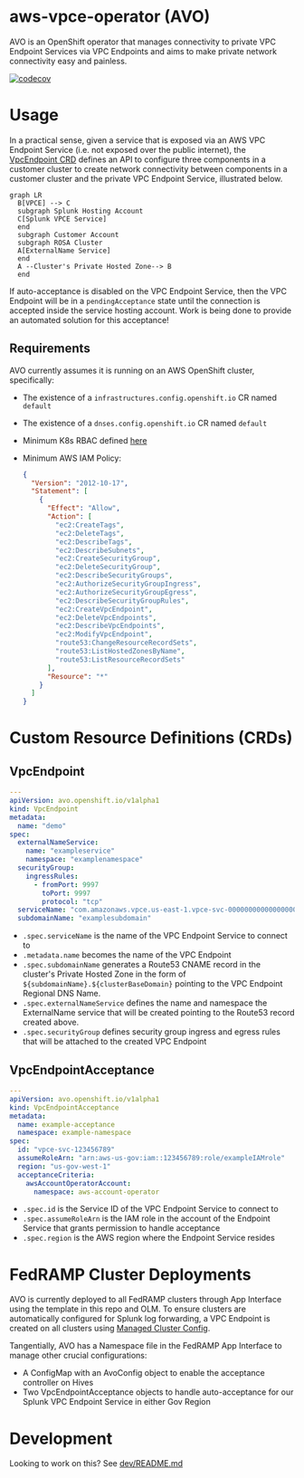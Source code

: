 # aws-vpce-operator (AVO)

AVO is an OpenShift operator that manages connectivity to private VPC Endpoint Services via VPC Endpoints and aims to make private network connectivity easy and painless.

[![codecov](https://codecov.io/gh/openshift/aws-vpce-operator/branch/main/graph/badge.svg)](https://codecov.io/gh/openshift/aws-vpce-operator)

# Usage

In a practical sense, given a service that is exposed via an AWS VPC Endpoint Service (i.e. not exposed over the public internet), the [VpcEndpoint CRD](./deploy/crds/avo.openshift.io_vpcendpoints.yaml) defines an API to configure three components in a customer cluster to create network connectivity between components in a customer cluster and the private VPC Endpoint Service, illustrated below.

```mermaid
graph LR
  B[VPCE] --> C
  subgraph Splunk Hosting Account
  C[Splunk VPCE Service]
  end
  subgraph Customer Account
  subgraph ROSA Cluster
  A[ExternalName Service] 
  end
  A --Cluster's Private Hosted Zone--> B
  end
```

If auto-acceptance is disabled on the VPC Endpoint Service, then the VPC Endpoint will be in a `pendingAcceptance` state until the connection is accepted inside the service hosting account. Work is being done to provide an automated solution for this acceptance!

## Requirements

AVO currently assumes it is running on an AWS OpenShift cluster, specifically:

* The existence of a `infrastructures.config.openshift.io` CR named `default`
* The existence of a `dnses.config.openshift.io` CR named `default`
* Minimum K8s RBAC defined [here](./deploy/15_clusterrole.yaml)
* Minimum AWS IAM Policy:

    ```json
    {
      "Version": "2012-10-17",
      "Statement": [
        {
          "Effect": "Allow",
          "Action": [
            "ec2:CreateTags",
            "ec2:DeleteTags",
            "ec2:DescribeTags",
            "ec2:DescribeSubnets",
            "ec2:CreateSecurityGroup",
            "ec2:DeleteSecurityGroup",
            "ec2:DescribeSecurityGroups",
            "ec2:AuthorizeSecurityGroupIngress",
            "ec2:AuthorizeSecurityGroupEgress",
            "ec2:DescribeSecurityGroupRules",
            "ec2:CreateVpcEndpoint",
            "ec2:DeleteVpcEndpoints",
            "ec2:DescribeVpcEndpoints",
            "ec2:ModifyVpcEndpoint",
            "route53:ChangeResourceRecordSets",
            "route53:ListHostedZonesByName",
            "route53:ListResourceRecordSets"
          ],
          "Resource": "*"
        }
      ]
    }
    ```

# Custom Resource Definitions (CRDs)

## VpcEndpoint

```yaml
---
apiVersion: avo.openshift.io/v1alpha1
kind: VpcEndpoint
metadata:
  name: "demo"
spec:
  externalNameService:
    name: "exampleservice"
    namespace: "examplenamespace"
  securityGroup:
    ingressRules:
      - fromPort: 9997
        toPort: 9997
        protocol: "tcp"
  serviceName: "com.amazonaws.vpce.us-east-1.vpce-svc-00000000000000000"
  subdomainName: "examplesubdomain"
```

* `.spec.serviceName` is the name of the VPC Endpoint Service to connect to
* `.metadata.name` becomes the name of the VPC Endpoint
* `.spec.subdomainName` generates a Route53 CNAME record in the cluster's Private Hosted Zone in the form of `${subdomainName}.${clusterBaseDomain}` pointing to the VPC Endpoint Regional DNS Name.
* `.spec.externalNameService` defines the name and namespace the ExternalName service that will be created pointing to the Route53 record created above.
* `.spec.securityGroup` defines security group ingress and egress rules that will be attached to the created VPC Endpoint

## VpcEndpointAcceptance

```yaml
---
apiVersion: avo.openshift.io/v1alpha1
kind: VpcEndpointAcceptance
metadata:
  name: example-acceptance
  namespace: example-namespace
spec:
  id: "vpce-svc-123456789"
  assumeRoleArn: "arn:aws-us-gov:iam::123456789:role/exampleIAMrole"
  region: "us-gov-west-1"
  acceptanceCriteria:
    awsAccountOperatorAccount:
      namespace: aws-account-operator
```

* `.spec.id` is the Service ID of the VPC Endpoint Service to connect to
* `.spec.assumeRoleArn` is the IAM role in the account of the Endpoint Service that grants permission to handle acceptance
* `.spec.region` is the AWS region where the Endpoint Service resides

# FedRAMP Cluster Deployments

AVO is currently deployed to all FedRAMP clusters through App Interface using the template in this repo and OLM. To ensure clusters are automatically configured for Splunk log forwarding, a VPC Endpoint is created on all clusters using [Managed Cluster Config](https://github.com/openshift/managed-cluster-config/tree/master/deploy/osd-avo-resources/fedramp-vpc-endpoints). 

Tangentially, AVO has a Namespace file in the FedRAMP App Interface to manage other crucial configurations:
* A ConfigMap with an AvoConfig object to enable the acceptance controller on Hives
* Two VpcEndpointAcceptance objects to handle auto-acceptance for our Splunk VPC Endpoint Service in either Gov Region

# Development

Looking to work on this? See [dev/README.md](./dev/README.md)
